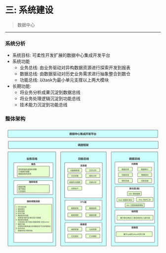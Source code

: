 # 三: 系统建设
> 数据中心
********

### 系统分析
- 系统目标: 可柔性开发扩展的数据中心集成开发平台
- 系统功能
    - 业务总线: 由业务驱动对异构数据资源进行探索开发到报表
    - 数据总线: 由数据驱动对历史业务需求进行抽象整合到数仓
    - 功能总线: 以task为最小单元支撑以上两大模块
- 长期功能: 
    - 将业务分析成果沉淀到数据总线
    - 将业务处理逻辑沉淀到功能总线
    - 技术能力沉淀到功能总线

### 整体架构
![avatar](data_center.jpg)